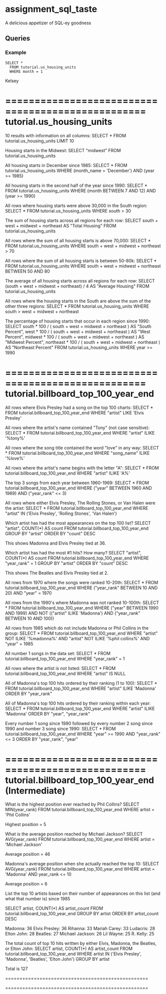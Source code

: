 # assignment_sql_taste
A delicious appetizer of SQL-ey goodness


## Queries

### Example

```
SELECT *
  FROM tutorial.us_housing_units
  WHERE month = 1
```

Kelsey

==================================================
tutorial.us_housing_units
==================================================

10 results with information on all columns:
SELECT *
  FROM tutorial.us_housing_units
LIMIT 10

Housing starts in the Midwest:
SELECT "midwest"
  FROM tutorial.us_housing_units

All housing starts in December since 1985:
SELECT *
  FROM tutorial.us_housing_units
WHERE (month_name = 'December') AND (year >= 1985)

All housing starts in the second half of the year since 1990:
SELECT *
  FROM tutorial.us_housing_units
WHERE (month BETWEEN 7 AND 12) AND (year >= 1990)

All rows where housing starts were above 30,000 in the South region:
SELECT *
  FROM tutorial.us_housing_units
WHERE south > 30

The sum of housing starts across all regions for each row:
SELECT south + west + midwest + northeast AS "Total Housing"
  FROM tutorial.us_housing_units

All rows where the sum of all housing starts is above 70,000:
SELECT *
  FROM tutorial.us_housing_units
WHERE south + west + midwest + northeast > 70

All rows where the sum of all housing starts is between 50-80k:
SELECT *
  FROM tutorial.us_housing_units
WHERE south + west + midwest + northeast BETWEEN 50 AND 80

The average of all housing starts across all regions for each row:
SELECT (south + west + midwest + northeast) / 4 AS "Average Housing"
  FROM tutorial.us_housing_units

All rows where the housing starts in the South are above the sum of the other three regions:
SELECT *
  FROM tutorial.us_housing_units
WHERE south > west + midwest + northeast

The percentage of housing starts that occur in each region since 1990:
SELECT south * 100 / ( south + west + midwest + northeast ) AS "South Percent",
       west * 100 / ( south + west + midwest + northeast ) AS "West Percent",
       midwest * 100 / ( south + west + midwest + northeast ) AS "Midwest Percent",
       northeast * 100 / ( south + west + midwest + northeast ) AS "Northeast Percent"
  FROM tutorial.us_housing_units
WHERE year >= 1990

==================================================
tutorial.billboard_top_100_year_end
==================================================

All rows where Elvis Presley had a song on the top 100 charts:
SELECT *
  FROM tutorial.billboard_top_100_year_end
WHERE "artist" LIKE 'Elvis Presley'

All rows where the artist's name contained "Tony" (not case sensitive):
SELECT *
  FROM tutorial.billboard_top_100_year_end
WHERE "artist" ILIKE '%tony%'

All rows where the song title contained the word "love" in any way:
SELECT *
  FROM tutorial.billboard_top_100_year_end
WHERE "song_name" ILIKE '%love%'

All rows where the artist's name begins with the letter "A":
SELECT *
  FROM tutorial.billboard_top_100_year_end
WHERE "artist" ILIKE 'A%'

The top 3 songs from each year between 1960-1969:
SELECT *
  FROM tutorial.billboard_top_100_year_end
WHERE ("year" BETWEEN 1960 AND 1969) AND ("year_rank" <= 3)

All rows where either Elvis Presley, The Rolling Stones, or Van Halen were the artist:
SELECT *
  FROM tutorial.billboard_top_100_year_end
WHERE "artist" IN ('Elvis Presley', 'Rolling Stones', 'Van Halen')

Which artist has had the most appearances on the top 100 list?
SELECT "artist", COUNT(*) AS count
  FROM tutorial.billboard_top_100_year_end
GROUP BY "artist"
ORDER BY "count" DESC

This shows Madonna and Elvis Presley tied at 36.

Which artist has had the most #1 hits? How many?
SELECT "artist", COUNT(*) AS count
  FROM tutorial.billboard_top_100_year_end
WHERE "year_rank" = 1
GROUP BY "artist"
ORDER BY "count" DESC

This shows The Beatles and Elvis Presley tied at 2.

All rows from 1970 where the songs were ranked 10-20th:
SELECT *
  FROM tutorial.billboard_top_100_year_end
WHERE ("year_rank" BETWEEN 10 AND 20) AND "year" = 1970

All rows from the 1990's where Madonna was not ranked 10-100th:
SELECT *
  FROM tutorial.billboard_top_100_year_end
WHERE ("year" BETWEEN 1990 AND 1999) AND NOT (("artist" ILIKE 'Madonna') AND ("year_rank" BETWEEN 10 AND 100))

All rows from 1985 which do not include Madonna or Phil Collins in the group:
SELECT *
  FROM tutorial.billboard_top_100_year_end
WHERE "artist" NOT ILIKE '%madonna%' AND "artist" NOT ILIKE '%phil collins%' AND "year" = 1985

All number 1 songs in the data set:
SELECT *
  FROM tutorial.billboard_top_100_year_end
WHERE "year_rank" = 1

All rows where the artist is not listed:
SELECT *
  FROM tutorial.billboard_top_100_year_end
WHERE "artist" IS NULL

All of Madonna's top 100 hits ordered by their ranking (1 to 100):
SELECT *
  FROM tutorial.billboard_top_100_year_end
WHERE "artist" ILIKE 'Madonna'
ORDER BY "year_rank"

All of Madonna's top 100 hits ordered by their ranking within each year:
SELECT *
  FROM tutorial.billboard_top_100_year_end
WHERE "artist" ILIKE 'Madonna'
ORDER BY "year", "year_rank"

Every number 1 song since 1990 followed by every number 2 song since 1990 and number 3 song since 1990:
SELECT *
  FROM tutorial.billboard_top_100_year_end
WHERE "year" >= 1990 AND "year_rank" <= 3
ORDER BY "year_rank", "year"

==================================================
tutorial.billboard_top_100_year_end (Intermediate)
==================================================

What is the highest position ever reached by Phil Collins?
SELECT MIN(year_rank)
  FROM tutorial.billboard_top_100_year_end
WHERE artist = 'Phil Collins'

Highest position = 5

What is the average position reached by Michael Jackson?
SELECT AVG(year_rank)
  FROM tutorial.billboard_top_100_year_end
WHERE artist = 'Michael Jackson'

Average position = 46

Madonna's average position when she actually reached the top 10:
SELECT AVG(year_rank)
  FROM tutorial.billboard_top_100_year_end
WHERE artist = 'Madonna' AND year_rank <= 10

Average position = 6

List the top 10 artists based on their number of appearances on this list (and what that number is) since 1985

SELECT artist, COUNT(*) AS artist_count
  FROM tutorial.billboard_top_100_year_end
GROUP BY artist
ORDER BY artist_count DESC

Madonna: 36
Elvis Presley: 36
Rihanna: 33
Mariah Carey: 33
Ludacris: 28
Elton John: 28
Beatles: 27
Michael Jackson: 26
Lil Wayne: 25
R. Kelly: 25

The total count of top 10 hits written by either Elvis, Madonna, the Beatles, or Elton John:
SELECT artist, COUNT(*) AS artist_count
  FROM tutorial.billboard_top_100_year_end
WHERE artist IN ('Elvis Presley', 'Madonna', 'Beatles', 'Elton John')
GROUP BY artist

Total is 127

==================================================

==================================================
